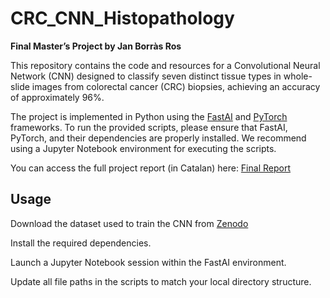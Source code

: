# CRC_CNN_Histopathology

__Final Master’s Project by Jan Borràs Ros__

This repository contains the code and resources for a Convolutional Neural Network (CNN) designed to classify seven distinct tissue types in whole-slide images from colorectal cancer (CRC) biopsies, achieving an accuracy of approximately 96%.

The project is implemented in Python using the [FastAI](https://github.com/fastai/fastai)
 and [PyTorch](https://github.com/pytorch/pytorch) frameworks. To run the provided scripts, please ensure that FastAI, PyTorch, and their dependencies are properly installed. We recommend using a Jupyter Notebook environment for executing the scripts.

You can access the full project report (in Catalan) here: [Final Report](https://openaccess.uoc.edu/items/233b3a79-1898-44ed-b553-c3910f5b5c7c/full)

## Usage

Download the dataset used to train the CNN from [Zenodo](https://zenodo.org/records/53169#.XB0hr8Yo9wE)

Install the required dependencies.

Launch a Jupyter Notebook session within the FastAI environment.

Update all file paths in the scripts to match your local directory structure.
